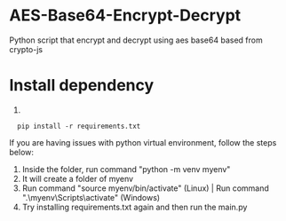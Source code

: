 # AES-Base64-Encrypt-Decrypt
Python script that encrypt and decrypt using aes base64 based from crypto-js

# Install dependency

1.
```
  pip install -r requirements.txt
```
If you are having issues with python virtual environment, follow the steps below:

1. Inside the folder, run command "python -m venv myenv"
2. It will create a folder of myenv
3. Run command "source myenv/bin/activate" (Linux) | Run command ".\myenv\Scripts\activate" (Windows)
4. Try installing requirements.txt again and then run the main.py
